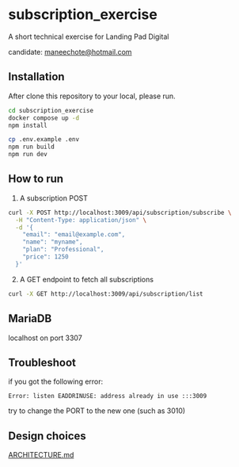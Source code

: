 # subscription_exercise

A short technical exercise for Landing Pad Digital

candidate: maneechote@hotmail.com

## Installation

After clone this repository to your local, please run.

```bash
cd subscription_exercise
docker compose up -d
npm install

cp .env.example .env
npm run build
npm run dev
```

## How to run

1. A subscription POST

```bash
curl -X POST http://localhost:3009/api/subscription/subscribe \
  -H "Content-Type: application/json" \
  -d '{
    "email": "email@example.com",
    "name": "myname",
    "plan": "Professional",
    "price": 1250
  }'
```
2. A GET endpoint to fetch all subscriptions

```bash
curl -X GET http://localhost:3009/api/subscription/list
```

## MariaDB

localhost on port 3307

## Troubleshoot

if you got the following error:
```
Error: listen EADDRINUSE: address already in use :::3009
```
try to change the PORT to the new one (such as 3010)

## Design choices

[ARCHITECTURE.md](ARCHITECTURE.md)

